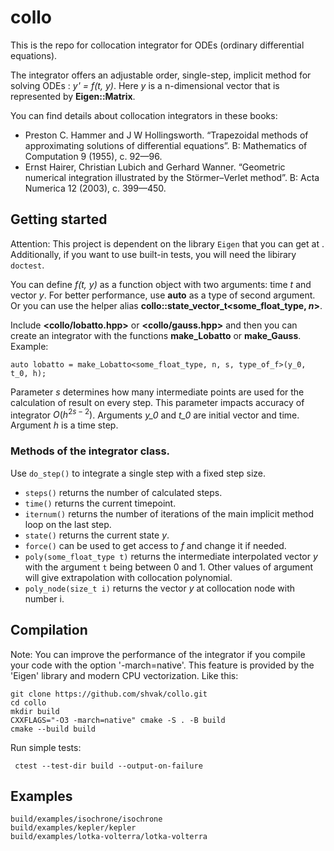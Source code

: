 # collo

This is the repo for collocation integrator for ODEs (ordinary differential equations).

The integrator offers an adjustable order, single-step, implicit method for solving ODEs : *y' = f(t, y)*.
Here *y* is a n-dimensional vector that is represented by **Eigen::Matrix**.

You can find details about collocation integrators in these books:
* Preston C. Hammer and J W Hollingsworth. “Trapezoidal methods of approximating solutions of differential equations”. B: Mathematics of Computation 9 (1955), c. 92—96.
* Ernst Hairer, Christian Lubich and Gerhard Wanner. “Geometric numerical integration illustrated by the Störmer–Verlet method”. B: Acta Numerica 12 (2003), c. 399—450.

## Getting started

Attention: This project is dependent on the library `Eigen` that you can get at [ ](https://eigen.tuxfamily.org/index.php?title=Main_Page).
Additionally, if you want to use built-in tests, you will need the libirary `doctest`.

You can define *f(t, y)* as a function object with two arguments: time *t* and vector *y*.
For better performance, use **auto** as a type of second argument. Or you can use the helper alias **collo::state_vector_t<some_float_type, *n*>**.

Include **<collo/lobatto.hpp>** or **<collo/gauss.hpp>** and then you can create an integrator with the functions **make_Lobatto** or **make_Gauss**. Example:

`auto lobatto = make_Lobatto<some_float_type, n, s, type_of_f>(y_0, t_0, h);`

Parameter *s* determines how many intermediate points are used for the calculation of result on every step. This parameter impacts accuracy of integrator $O(h^{2s-2})$.
Arguments *y_0* and *t_0* are initial vector and time. Argument *h* is a time step.

### Methods of the integrator class. 
Use `do_step()` to integrate a single step with a fixed step size. <br>

* `steps()` returns the number of calculated steps.
* `time()` returns the current timepoint.
* `iternum()` returns the number of iterations of the main implicit method loop on the last step.
* `state()` returns the current state *y*.
* `force()` can be used to get access to *f* and change it if needed.
* `poly(some_float_type t)` returns the intermediate interpolated vector *y* with the argument `t` being between 0 and 1. Other values of argument will give extrapolation with collocation polynomial.
*  `poly_node(size_t i)` returns the vector *y* at collocation node with number i.




## Compilation

Note: You can improve the performance of the integrator if you compile your code with the option '-march=native'. This feature is provided by the 'Eigen' library and modern CPU vectorization. Like this:

`git clone https://github.com/shvak/collo.git`<br>
 `cd collo`<br>
 `mkdir build`<br>
 `CXXFLAGS="-O3 -march=native" cmake -S . -B build`<br>
 `cmake --build build`<br>

Run simple tests:

` ctest --test-dir build --output-on-failure`<br>

## Examples

`build/examples/isochrone/isochrone`<br>
`build/examples/kepler/kepler`<br>
`build/examples/lotka-volterra/lotka-volterra`<br>
